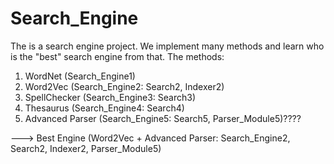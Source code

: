 # Search_Engine
The is a search engine project.
We implement many methods and learn who is the "best" search engine from that.
The methods:
1. WordNet (Search_Engine1)
2. Word2Vec (Search_Engine2: Search2, Indexer2)
3. SpellChecker (Search_Engine3: Search3)
4. Thesaurus (Search_Engine4: Search4)
5. Advanced Parser (Search_Engine5: Search5, Parser_Module5)????

---> Best Engine (Word2Vec + Advanced Parser: Search_Engine2, Search2, Indexer2, Parser_Module5)

